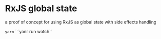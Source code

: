 # RxJS global state
a proof of concept for using RxJS as global state with side effects handling

```yarn```
```yanr run watch``
